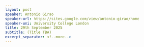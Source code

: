 ```yaml
---
layout: post
speaker: Antonio Girao
speaker-url: https://sites.google.com/view/antonio-girao/home
speaker-uni: University College London
title: 29th September 2025
subtitle: (Title TBA)
excerpt_separator: <!--more-->
---
```


<p></p>


<!--more-->
